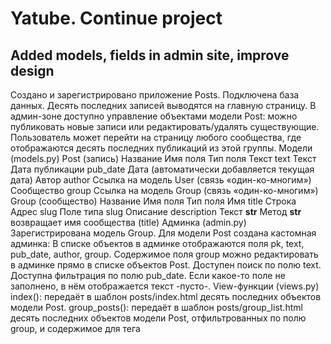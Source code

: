 # Yatube. Continue project  
## Added models, fields in admin site, improve design 
Создано и зарегистрировано приложение Posts.
Подключена база данных.
Десять последних записей выводятся на главную страницу.
В админ-зоне доступно управление объектами модели Post: можно публиковать новые записи или редактировать/удалять существующие.
Пользователь может перейти на страницу любого сообщества, где отображаются десять последних публикаций из этой группы.
Модели (models.py)
Post (запись)
Название	Имя поля	Тип поля
Текст	text	Текст
Дата публикации	pub_date	Дата (автоматически добавляется текущая дата)
Автор	author	Ссылка на модель User (связь «один-ко-многим»)
Сообщество	group	Ссылка на модель Group (связь «один-ко-многим»)
Group (сообщество)
Название	Имя поля	Тип поля
Имя	title	Строка
Адрес	slug	Поле типа slug
Описание	description	Текст
__str__		Метод __str__ возвращает имя сообщества (title)
Админка (admin.py)
Зарегистрирована модель Group.
Для модели Post создана кастомная админка:
В списке объектов в админке отображаются поля pk, text, pub_date, author, group.
Содержимое поля group можно редактировать в админке прямо в списке объектов Post.
Доступен поиск по полю text.
Доступна фильтрация по полю pub_date.
Если какое-то поле не заполнено, в нём отображается текст -пусто-.
View-функции (views.py)
index(): передаёт в шаблон posts/index.html десять последних объектов модели Post.
group_posts(): передаёт в шаблон posts/group_list.html десять последних объектов модели Post, отфильтрованных по полю group, и содержимое для тега <title>.
Адреса (urls.py)
Для приложения Posts установлен namespace='posts'.
Для главной страницы установлен name='index'.
Страница с постами из определённой группы доступна по URL вида group/<slug>/.
Для страницы с постами группы установлен name='group_list'.
Шаблоны
Файлы шаблонов хранятся на уровне проекта.
Шаблоны разбиты на логические блоки и собираются с помощью тегов include и extend.
К шаблонам подключена статика.
Шаблоны соответствуют дизайну:
web_hw02_community_with_text.zip
В шаблоне index.html ссылка <a href="">все записи группы</a> адресует пользователя на страницу той группы, которой принадлежит пост.
Из view-функций в словаре context передаётся основное содержимое страницы.
Содержимое тега <title> — для разных страниц разное:
для страницы группы: Записи сообщества <имя_группы>;
для главной страницы: Последние обновления на сайте.

## Features

- All device ready
- Import and save files from GitHub, Dropbox, Google Drive and One Drive
- Drag and drop files
- Share documents, photo, music 



This text you see here is *actually- written in Markdown! To get a feel
for Markdown's syntax, type some text into the left window and
watch the results in the right.

## Tech

Yatube uses a number of open source projects to work properly:

- [Python] - The best of language
- [Django] - Powerfull framework
- [CSS] - Adptive design for modern web apps
- [Bootstrap] - great UI boilerplate for modern web apps
- [HTML] - it is just html


And of course Dillinger itself is open source with a [public repository][dill]
 on GitHub.

## Installation
1.clone project
2.install venv
3.install requirements
4.make migrations
5.python3 manage3 runserver

Just open browser and type 127.0.0.1:8000


## Plugins

Yatube is currently extended with the following plugins.
Instructions on how to use them in your own application will be late


## Development

Want to contribute? Great!



## Docker

In the future

## License

MIT

**Free Software, Hell Yeah!**


